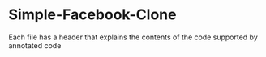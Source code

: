 # Simple-Facebook-Clone
Each file has a header that explains the contents of the code supported by annotated code
